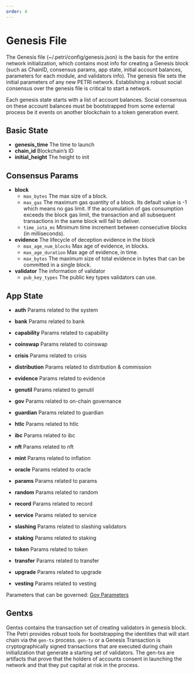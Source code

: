 ```yaml
---
order: 4
---
```


# Genesis File

The Genesis file (~/.petri/config/genesis.json) is the basis for the entire network initialization, which contains most info for creating a Genesis block (such as ChainID, consensus params, app state, initial account balances, parameters for each module, and validators info).
The genesis file sets the initial parameters of any new PETRI network. Establishing a robust social consensus over the genesis file is critical to start a network.

Each genesis state starts with a list of account balances. Social consensus on these account balances must be bootstrapped from some external process be it events on another blockchain to a token generation event.

## Basic State

* **genesis_time** The time to launch
* **chain_id**     Blockchain’s ID
* **initial_height** The height to init

## Consensus Params

* **block**
  * `max_bytes` The max size of a block.
  * `max_gas`  The maximum gas quantity of a block. Its default value is -1 which means no gas limit. If the accumulation of gas consumption exceeds the block gas limit, the transaction and all subsequent transactions in the same block will fail to deliver.
  * `time_iota_ms` Minimum time increment between consecutive blocks (in milliseconds).
* **evidence**   The lifecycle of deception evidence in the block
  * `max_age_num_blocks` Max age of evidence, in blocks.
  * `max_age_duration`  Max age of evidence, in time.
  * `max_bytes` The maximum size of total evidence in bytes that can be committed in a single block.
* **validator**  The information of validator
  * `pub_key_types` The public key types validators can use.

## App State

* **auth** Params related to the system

* **bank** Params related to bank

* **capability** Params related to capability

* **coinswap** Params related to coinswap

* **crisis** Params related to crisis

* **distribution** Params related to distribution & commission

* **evidence** Params related to evidence

* **genutil** Params related to genutil

* **gov**  Params related to on-chain governance

* **guardian** Params related to guardian

* **htlc** Params related to  htlc

* **ibc** Params related to  ibc

* **nft** Params related to  nft

* **mint**  Params related to inflation

* **oracle**  Params related to oracle

* **params**  Params related to params

* **random**  Params related to random

* **record**  Params related to record

* **service**  Params related to service

* **slashing**  Params related to slashing validators

* **staking**  Params related to staking

* **token**  Params related to token

* **transfer**  Params related to transfer

* **upgrade** Params related to upgrade

* **vesting** Params related to vesting

Parameters that can be governed: [Gov Parameters](gov-params.md)

## Gentxs

Gentxs contains the transaction set of creating validators in genesis block.
The Petri provides robust tools for bootstrapping the identities that will start chain via the `gen-tx` process. `gen-tx` or a Genesis Transaction is cryptographically signed transactions that are executed during chain initialization that generate a starting set of validators.
The gen-txs are artifacts that prove that the holders of accounts consent in launching the network and that they put capital at risk in the process.
